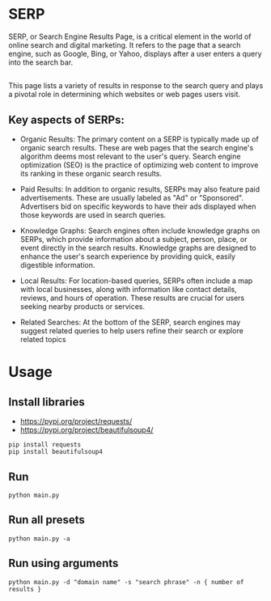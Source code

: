 # SERP

SERP, or Search Engine Results Page, is a critical element in the world of online search and digital marketing.
It refers to the page that a search engine, such as Google, Bing, or Yahoo, displays after a user enters a query into the search bar.

##

This page lists a variety of results in response to the search query and plays a pivotal role in determining which websites or web pages users visit.

## Key aspects of SERPs:

- Organic Results: The primary content on a SERP is typically made up of organic search results. These are web pages that the search engine's algorithm deems most relevant to the user's query. Search engine optimization (SEO) is the practice of optimizing web content to improve its ranking in these organic search results.

- Paid Results: In addition to organic results, SERPs may also feature paid advertisements. These are usually labeled as "Ad" or "Sponsored". Advertisers bid on specific keywords to have their ads displayed when those keywords are used in search queries.

- Knowledge Graphs: Search engines often include knowledge graphs on SERPs, which provide information about a subject, person, place, or event directly in the search results. Knowledge graphs are designed to enhance the user's search experience by providing quick, easily digestible information.

- Local Results: For location-based queries, SERPs often include a map with local businesses, along with information like contact details, reviews, and hours of operation. These results are crucial for users seeking nearby products or services.

- Related Searches: At the bottom of the SERP, search engines may suggest related queries to help users refine their search or explore related topics

# Usage

## Install libraries

- https://pypi.org/project/requests/
- https://pypi.org/project/beautifulsoup4/

```
pip install requests
pip install beautifulsoup4
```

## Run

```
python main.py
```

## Run all presets

```
python main.py -a
```

## Run using arguments

```
python main.py -d "domain name" -s "search phrase" -n { number of results }
```
